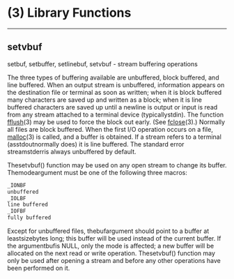 # (3) Library Functions

---

## setvbuf

setbuf, setbuffer, setlinebuf, setvbuf - stream buffering operations

The three types of buffering available are unbuffered, block buffered, and line buffered. When an output stream is unbuffered, information appears on the destination file or terminal as soon as written; when it is block buffered many characters are saved up and written as a block; when it is line buffered characters are saved up until a newline is output or input is read from any stream attached to a terminal device (typicallystdin). The function [fflush](https://linux.die.net/man/3/fflush)(3) may be used to force the block out early. (See [fclose](https://linux.die.net/man/3/fclose)(3).) Normally all files are block buffered. When the first I/O operation occurs on a file, [malloc](https://linux.die.net/man/3/malloc)(3) is called, and a buffer is obtained. If a stream refers to a terminal (asstdoutnormally does) it is line buffered. The standard error streamstderris always unbuffered by default.

Thesetvbuf() function may be used on any open stream to change its buffer. Themodeargument must be one of the following three macros:

```bash
_IONBF
unbuffered
_IOLBF
line buffered
_IOFBF
fully buffered
```

Except for unbuffered files, thebufargument should point to a buffer at leastsizebytes long; this buffer will be used instead of the current buffer. If the argumentbufis NULL, only the mode is affected; a new buffer will be allocated on the next read or write operation. Thesetvbuf() function may only be used after opening a stream and before any other operations have been performed on it.
